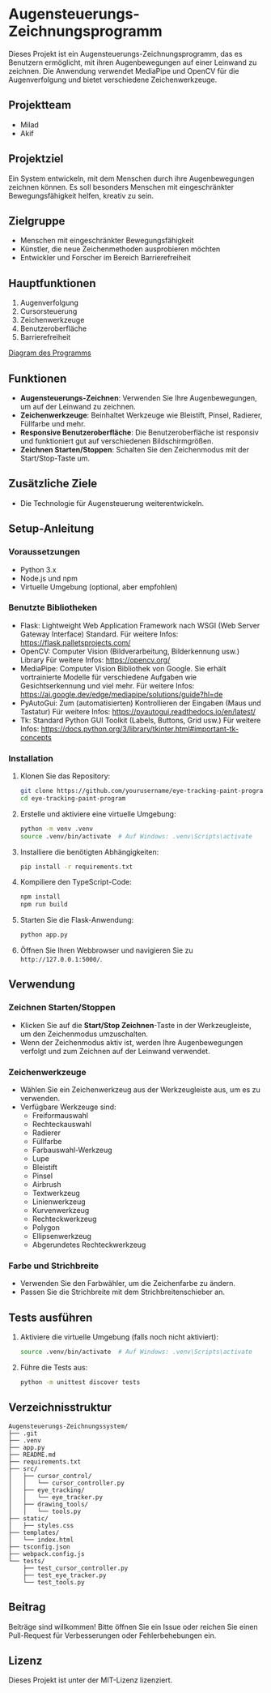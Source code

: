 # Augensteuerungs-Zeichnungsprogramm

Dieses Projekt ist ein Augensteuerungs-Zeichnungsprogramm, das es Benutzern ermöglicht, mit ihren Augenbewegungen auf einer Leinwand zu zeichnen. Die Anwendung verwendet MediaPipe und OpenCV für die Augenverfolgung und bietet verschiedene Zeichenwerkzeuge.

## Projektteam
- Milad
- Akif

## Projektziel
Ein System entwickeln, mit dem Menschen durch ihre Augenbewegungen zeichnen können. Es soll besonders Menschen mit eingeschränkter Bewegungsfähigkeit helfen, kreativ zu sein.

## Zielgruppe
- Menschen mit eingeschränkter Bewegungsfähigkeit
- Künstler, die neue Zeichenmethoden ausprobieren möchten
- Entwickler und Forscher im Bereich Barrierefreiheit

## Hauptfunktionen
1. Augenverfolgung
2. Cursorsteuerung
3. Zeichenwerkzeuge
4. Benutzeroberfläche
5. Barrierefreiheit

[Diagram des Programms](/Augensteuerungs-Zeichnungssystem.pdf)


## Funktionen

- **Augensteuerungs-Zeichnen**: Verwenden Sie Ihre Augenbewegungen, um auf der Leinwand zu zeichnen.
- **Zeichenwerkzeuge**: Beinhaltet Werkzeuge wie Bleistift, Pinsel, Radierer, Füllfarbe und mehr.
- **Responsive Benutzeroberfläche**: Die Benutzeroberfläche ist responsiv und funktioniert gut auf verschiedenen Bildschirmgrößen.
- **Zeichnen Starten/Stoppen**: Schalten Sie den Zeichenmodus mit der Start/Stop-Taste um.

## Zusätzliche Ziele
- Die Technologie für Augensteuerung weiterentwickeln.

## Setup-Anleitung

### Voraussetzungen
- Python 3.x
- Node.js und npm
- Virtuelle Umgebung (optional, aber empfohlen)

### Benutzte Bibliotheken

- Flask: 
    Lightweight Web Application Framework nach WSGI (Web Server Gateway Interface) Standard. 
    Für weitere Infos: https://flask.palletsprojects.com/
- OpenCV: 
    Computer Vision (Bildverarbeitung, Bilderkennung usw.) Library
    Für weitere Infos: https://opencv.org/
- MediaPipe:
    Computer Vision Bibliothek von Google. Sie erhält vortrainierte Modelle für verschiedene
    Aufgaben wie Gesichtserkennung und viel mehr.
    Für weitere Infos: https://ai.google.dev/edge/mediapipe/solutions/guide?hl=de
- PyAutoGui:
    Zum (automatisierten) Kontrollieren der Eingaben (Maus und Tastatur)
    Für weitere Infos: https://pyautogui.readthedocs.io/en/latest/
- Tk:
    Standard Python GUI Toolkit (Labels, Buttons, Grid usw.)
    Für weitere Infos: https://docs.python.org/3/library/tkinter.html#important-tk-concepts


### Installation

1. Klonen Sie das Repository:
    ```sh
    git clone https://github.com/yourusername/eye-tracking-paint-program.git
    cd eye-tracking-paint-program
    ```

2. Erstelle und aktiviere eine virtuelle Umgebung:
    ```sh
    python -m venv .venv
    source .venv/bin/activate  # Auf Windows: .venv\Scripts\activate
    ```

3. Installiere die benötigten Abhängigkeiten:
    ```sh
    pip install -r requirements.txt
    ```

4. Kompiliere den TypeScript-Code:
    ```sh
    npm install
    npm run build
    ```

5. Starten Sie die Flask-Anwendung:
    ```sh
    python app.py
    ```

6. Öffnen Sie Ihren Webbrowser und navigieren Sie zu `http://127.0.0.1:5000/`.

## Verwendung

### Zeichnen Starten/Stoppen

- Klicken Sie auf die **Start/Stop Zeichnen**-Taste in der Werkzeugleiste, um den Zeichenmodus umzuschalten.
- Wenn der Zeichenmodus aktiv ist, werden Ihre Augenbewegungen verfolgt und zum Zeichnen auf der Leinwand verwendet.

### Zeichenwerkzeuge

- Wählen Sie ein Zeichenwerkzeug aus der Werkzeugleiste aus, um es zu verwenden.
- Verfügbare Werkzeuge sind:
  - Freiformauswahl
  - Rechteckauswahl
  - Radierer
  - Füllfarbe
  - Farbauswahl-Werkzeug
  - Lupe
  - Bleistift
  - Pinsel
  - Airbrush
  - Textwerkzeug
  - Linienwerkzeug
  - Kurvenwerkzeug
  - Rechteckwerkzeug
  - Polygon
  - Ellipsenwerkzeug
  - Abgerundetes Rechteckwerkzeug

### Farbe und Strichbreite

- Verwenden Sie den Farbwähler, um die Zeichenfarbe zu ändern.
- Passen Sie die Strichbreite mit dem Strichbreitenschieber an.

## Tests ausführen

1. Aktiviere die virtuelle Umgebung (falls noch nicht aktiviert):
    ```sh
    source .venv/bin/activate  # Auf Windows: .venv\Scripts\activate
    ```

2. Führe die Tests aus:
    ```sh
    python -m unittest discover tests
    ```

## Verzeichnisstruktur

```plaintext
Augensteuerungs-Zeichnungssystem/
├── .git
├── .venv
├── app.py
├── README.md
├── requirements.txt
├── src/
│   ├── cursor_control/
│   │   └── cursor_controller.py
│   ├── eye_tracking/
│   │   └── eye_tracker.py
│   ├── drawing_tools/
│   │   └── tools.py
├── static/
│   ├── styles.css
├── templates/
│   └── index.html
├── tsconfig.json
├── webpack.config.js
└── tests/
    ├── test_cursor_controller.py
    ├── test_eye_tracker.py
    └── test_tools.py
```

## Beitrag

Beiträge sind willkommen! Bitte öffnen Sie ein Issue oder reichen Sie einen Pull-Request für Verbesserungen oder Fehlerbehebungen ein.

## Lizenz

Dieses Projekt ist unter der MIT-Lizenz lizenziert.

